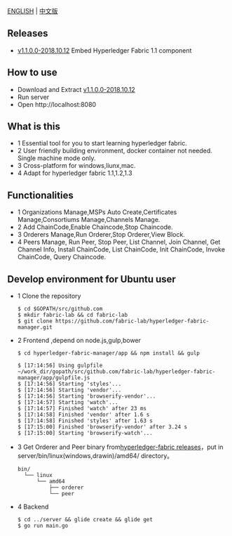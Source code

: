 [ENGLISH](https://github.com/fabric-lab/hyperledger-fabric-manager/blob/master/README.md) | [中文版](https://github.com/fabric-lab/hyperledger-fabric-manager/blob/master/README-zh.md)
## Releases

- [v1.1.0.0-2018.10.12](https://github.com/fabric-lab/hyperledger-fabric-manager/releases/tag/V1.0.1) Embed Hyperledger Fabric 1.1 component

## How to use
- Download and Extract [v1.1.0.0-2018.10.12](https://github.com/fabric-lab/hyperledger-fabric-manager/releases/tag/V1.0.1)
- Run server
- Open http://localhost:8080


## What is this
- 1 Essential tool for you to start learning hyperledger fabric.
- 2 User friendly building environment, docker container not needed. Single machine mode only.
- 3 Cross-platform for windows,liunx,mac. 
- 4 Adapt for hyperledger fabric 1.1,1.2,1.3 

## Functionalities
- 1 Organizations Manage,MSPs Auto Create,Certificates Manage,Consortiums Manage,Channels Manage.
- 2 Add ChainCode,Enable Chaincode,Stop Chaincode.
- 3 Orderers Manage,Run Orderer,Stop Orderer,View Block.
- 4 Peers Manage, Run Peer, Stop Peer, List Channel, Join Channel, Get Channel Info, Install ChainCode, List ChainCode, Init ChainCode, Invoke ChainCode, Query Chaincode.

## Develop environment for Ubuntu user
 - 1 Clone the repository
          
       $ cd $GOPATH/src/github.com
       $ mkdir fabric-lab && cd fabric-lab
       $ git clone https://github.com/fabric-lab/hyperledger-fabric-manager.git
 - 2 Frontend ,depend on node.js,gulp,bower
       
       $ cd hyperledger-fabric-manager/app && npm install && gulp
       
       $ [17:14:56] Using gulpfile ~/work_dir/gopath/src/github.com/fabric-lab/hyperledger-fabric-manager/app/gulpfile.js
       $ [17:14:56] Starting 'styles'...
       $ [17:14:56] Starting 'vendor'...
       $ [17:14:56] Starting 'browserify-vendor'...
       $ [17:14:57] Starting 'watch'...
       $ [17:14:57] Finished 'watch' after 23 ms
       $ [17:14:58] Finished 'vendor' after 1.6 s
       $ [17:14:58] Finished 'styles' after 1.63 s
       $ [17:15:00] Finished 'browserify-vendor' after 3.24 s
       $ [17:15:00] Starting 'browserify-watch'...
       
 - 3 Get Orderer and Peer binary from[hyperledger-fabric releases](https://nexus.hyperledger.org/content/repositories/releases/org/hyperledger/fabric/hyperledger-fabric/)，put in server/bin/linux(windows,drawin)/amd64/ directory。
       
       bin/
         └── linux
             └── amd64
                 ├── orderer
                 └── peer
 - 4 Backend
       
       $ cd ../server && glide create && glide get  
       $ go run main.go

